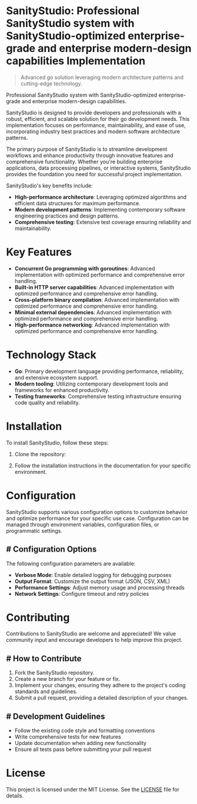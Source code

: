 <!-- fallback_SanityStudio_20250807021121_10426 -->

# SanityStudio: Professional SanityStudio system with SanityStudio-optimized enterprise-grade and enterprise modern-design capabilities Implementation
> Advanced go solution leveraging modern architecture patterns and cutting-edge technology.

Professional SanityStudio system with SanityStudio-optimized enterprise-grade and enterprise modern-design capabilities.

SanityStudio is designed to provide developers and professionals with a robust, efficient, and scalable solution for their go development needs. This implementation focuses on performance, maintainability, and ease of use, incorporating industry best practices and modern software architecture patterns.

The primary purpose of SanityStudio is to streamline development workflows and enhance productivity through innovative features and comprehensive functionality. Whether you're building enterprise applications, data processing pipelines, or interactive systems, SanityStudio provides the foundation you need for successful project implementation.

SanityStudio's key benefits include:

* **High-performance architecture**: Leveraging optimized algorithms and efficient data structures for maximum performance.
* **Modern development patterns**: Implementing contemporary software engineering practices and design patterns.
* **Comprehensive testing**: Extensive test coverage ensuring reliability and maintainability.

# Key Features

* **Concurrent Go programming with goroutines**: Advanced implementation with optimized performance and comprehensive error handling.
* **Built-in HTTP server capabilities**: Advanced implementation with optimized performance and comprehensive error handling.
* **Cross-platform binary compilation**: Advanced implementation with optimized performance and comprehensive error handling.
* **Minimal external dependencies**: Advanced implementation with optimized performance and comprehensive error handling.
* **High-performance networking**: Advanced implementation with optimized performance and comprehensive error handling.

# Technology Stack

* **Go**: Primary development language providing performance, reliability, and extensive ecosystem support.
* **Modern tooling**: Utilizing contemporary development tools and frameworks for enhanced productivity.
* **Testing frameworks**: Comprehensive testing infrastructure ensuring code quality and reliability.

# Installation

To install SanityStudio, follow these steps:

1. Clone the repository:


2. Follow the installation instructions in the documentation for your specific environment.

# Configuration

SanityStudio supports various configuration options to customize behavior and optimize performance for your specific use case. Configuration can be managed through environment variables, configuration files, or programmatic settings.

## # Configuration Options

The following configuration parameters are available:

* **Verbose Mode**: Enable detailed logging for debugging purposes
* **Output Format**: Customize the output format (JSON, CSV, XML)
* **Performance Settings**: Adjust memory usage and processing threads
* **Network Settings**: Configure timeout and retry policies

# Contributing

Contributions to SanityStudio are welcome and appreciated! We value community input and encourage developers to help improve this project.

## # How to Contribute

1. Fork the SanityStudio repository.
2. Create a new branch for your feature or fix.
3. Implement your changes, ensuring they adhere to the project's coding standards and guidelines.
4. Submit a pull request, providing a detailed description of your changes.

## # Development Guidelines

* Follow the existing code style and formatting conventions
* Write comprehensive tests for new features
* Update documentation when adding new functionality
* Ensure all tests pass before submitting your pull request

# License

This project is licensed under the MIT License. See the [LICENSE](https://github.com/sandibrrm/SanityStudio/blob/main/LICENSE) file for details.
